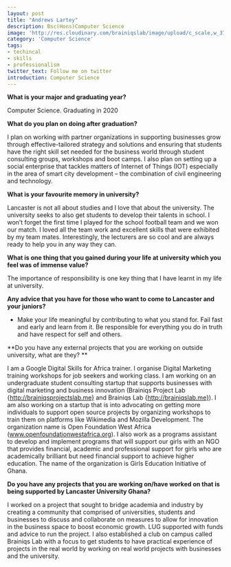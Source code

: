 ```yaml
---
layout: post
title: "Andrews Lartey"
description: Bsc(Hons)Computer Science
image: 'http://res.cloudinary.com/brainiqslab/image/upload/c_scale,w_376/v1516815330/andyLart_zcppfe.jpg'
category: 'Computer Science'
tags:
- techincal
- skills
- professionalism
twitter_text: Follow me on twitter
introduction: Computer Science
---
```


**What is your major and graduating year?**

Computer Science. Graduating in 2020

 **What do you plan on doing after graduation?**
 
 I plan on working with partner organizations in supporting businesses grow through effective-tailored strategy and solutions and ensuring that students have the right skill set needed for the business world through student consulting groups, workshops and boot camps. I also plan on setting up a social enterprise that tackles matters of Internet of Things (IOT) especially in the area of smart city development – the combination of civil engineering and technology. 

 **What is your favourite memory in university?**
 
 Lancaster is not all about studies and I love that about the university. The university seeks to also get students to develop their talents in school. I won’t forget the first time I played for the school football team and we won our match. I loved all the team work and excellent skills that were exhibited by my team mates. Interestingly, the lecturers are so cool and are always ready to help you in any way they can.

 **What is one thing that you gained during your life at university which you feel was of immense value?**
 
 The importance of responsibility is one key thing that I have learnt in my life at university.

**Any advice that you have for those who want to come to Lancaster and your juniors?**

-	Make your life meaningful by contributing to what you stand for. Fail fast and early and learn from it. Be responsible for everything you do in truth and have respect for self and others.

**Do you have any external projects that you are working on outside university, what are they? **

I am a Google Digital Skills for Africa trainer. I organise Digital Marketing training workshops for job seekers and working class. I am working on an undergraduate student consulting startup that supports businesses with digital marketing and business innovation (Brainiqs Project Lab {http://brainiqsprojectslab.me} and Brainiqs Lab {http://brainiqslab.me}). I am also working on a startup that is into advocating on getting more individuals to support open source projects by organizing workshops to train them on platforms like Wikimedia and Mozilla Development. The organization name is Open Foundation West Africa (www.openfoundationwestafrica.org). I also work as a programs assistant to develop and implement programs that will support our girls with an NGO that provides financial, academic and professional support for girls who are academically brilliant but need financial support to achieve higher education. The name of the organization is Girls Education Initiative of Ghana.


**Do you have any projects that you are working on/have worked on that is being supported by Lancaster University Ghana?**

I worked on a project that sought to bridge academia and industry by creating a community that comprised of universities, students and businesses to discuss and collaborate on measures to allow for innovation in the business space to boost economic growth. LUG supported with funds and advice to run the project. I also established a club on campus called Brainiqs Lab with a focus to get students to have practical experience of projects in the real world by working on real world projects with businesses and the university.
